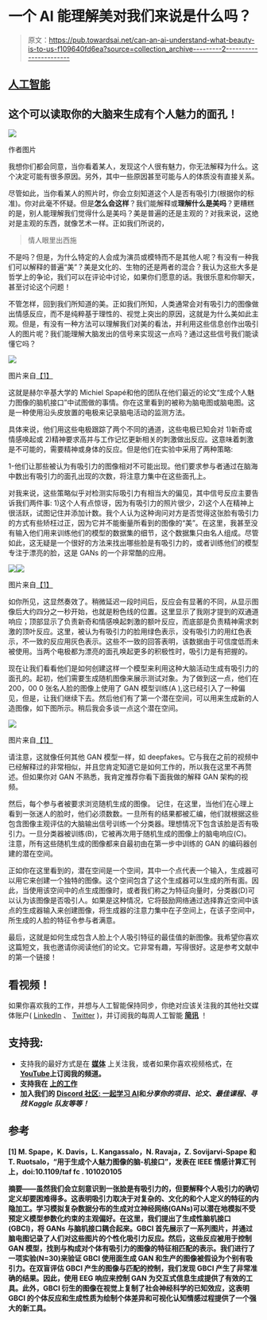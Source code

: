 # 一个 AI 能理解美对我们来说是什么吗？

> 原文：<https://pub.towardsai.net/can-an-ai-understand-what-beauty-is-to-us-f109640fd6ea?source=collection_archive---------2----------------------->

## [人工智能](https://towardsai.net/p/category/artificial-intelligence)

## 这个可以读取你的大脑来生成有个人魅力的面孔！

![](img/e2c8eab6cac630a7912b0c52c7e96f61.png)

作者图片

我想你们都会同意，当你看着某人，发现这个人很有魅力，你无法解释为什么。这个决定可能有很多原因。另外，其中一些原因甚至可能与人的体质没有直接关系。

尽管如此，当你看某人的照片时，你会立刻知道这个人是否有吸引力(根据你的标准)。你对此毫不怀疑。但是**怎么会这样**？我们能解释或**理解什么是美吗**？更糟糕的是，别人能理解我们觉得什么是美吗？美是普遍的还是主观的？对我来说，这绝对是主观的东西，就像艺术一样。正如我们所说的，

> 情人眼里出西施

不是吗？但是，为什么特定的人会成为演员或模特而不是其他人呢？有没有一种我们可以解释的普遍“美”？美是文化的、生物的还是两者的混合？我认为这些大多是哲学上的争论，我们可以在评论中讨论，如果你们愿意的话。我很乐意和你聊天，甚至讨论这个问题！

不管怎样，回到我们所知道的美。正如我们所知，人类通常会对有吸引力的图像做出情感反应，而不是纯粹基于理性的、视觉上突出的原因，这就是为什么美如此主观。但是，有没有一种方法可以理解我们对美的看法，并利用这些信息创作出吸引人的图片呢？我们能理解大脑发出的信号来实现这一点吗？通过这些信号我们能读懂它吗？

![](img/ecdd66b27f41da8d3ff3e6ba0db6a497.png)

图片来自[【1】](https://researchportal.helsinki.fi/en/publications/brain-computer-interface-for-generating-personally-attractive-ima-2)

这就是赫尔辛基大学的 Michiel Spapé和他的团队在他们最近的论文“生成个人魅力图像的脑机接口”中试图做的事情。你在这里看到的被称为脑电图或脑电图。这是一种使用沿头皮放置的电极来记录脑电活动的监测方法。

具体来说，他们用这些电极跟踪了两个不同的通道，这些电极已知会对 1)新奇或情感唤起或 2)精神要求高并与工作记忆更新相关的刺激做出反应。这意味着刺激是不可能的，需要精神或身体的反应。但是他们在实验中采用了两种策略:

1-他们让那些被认为有吸引力的图像相对不可能出现。他们要求参与者通过在脑海中数出有吸引力的面孔出现的次数，将注意力集中在这些面孔上。

对我来说，这些策略似乎对检测实际吸引力有相当大的偏见，其中信号反应主要告诉我们两件事:
1)这个人有点惊讶，因为有吸引力的照片很少，2)这个人在精神上很活跃，试图记住并添加计数。我个人认为这种询问对方是否觉得这张脸有吸引力的方式有些矫枉过正，因为它并不能衡量所看到的图像的“美”。在这里，我甚至没有输入他们用来训练他们的模型的数据集的细节，这个数据集只由名人组成。尽管如此，这无疑是一个很好的方法来找出哪些脸是有吸引力的，或者训练他们的模型专注于漂亮的脸，这是 GANs 的一个非常酷的应用。

![](img/7ae04514e27e4beb202222b0658af20e.png)![](img/c0ed34f78a764a35fe2da16e36729584.png)

图片来自[【1】](https://researchportal.helsinki.fi/en/publications/brain-computer-interface-for-generating-personally-attractive-ima-2)

如你所见，这显然奏效了。稍微延迟一段时间后，反应会有显著的不同，从显示图像后大约四分之一秒开始，也就是粉色线的位置。这里显示了我刚才提到的双通道响应；顶部显示了负责新奇和情感唤起刺激的额叶反应，而底部是负责精神需求刺激的顶叶反应。这里，被认为有吸引力的脸用绿色表示，没有吸引力的用红色表示，不一致的反应用灰色表示。这些不一致的回答表明，该数据由于可信度低而未被使用。当两个电极都为漂亮的面孔唤起更多的积极性时，吸引力是有把握的。

现在让我们看看他们是如何创建这样一个模型来利用这种大脑活动生成有吸引力的面孔的。起初，他们需要生成随机图像来展示测试对象。为了做到这一点，他们在 200，00 0 张名人脸的图像上使用了 GAN 模型训练(A ),这已经引入了一种偏见，但是，让我们继续下去。然后他们有了第一个潜在空间，可以用来生成新的人造图像，如下图所示。稍后我会多谈一点这个潜在空间。

![](img/7496ade069c272b1efcc860bb7bfde9c.png)

图片来自[【1】](https://researchportal.helsinki.fi/en/publications/brain-computer-interface-for-generating-personally-attractive-ima-2)

请注意，这就像任何其他 GAN 模型一样，如 deepfakes。它与我在之前的视频中已经解释过的非常相似，并且您肯定知道它是如何工作的，所以我在这里不再赘述。但如果你对 GAN 不熟悉，我肯定推荐你看下面我做的解释 GAN 架构的视频。

然后，每个参与者被要求浏览随机生成的图像。
记住，在这里，当他们在心理上看到一张迷人的脸时，他们必须数数。一旦所有的结果都被汇编，他们就根据这些包含图像主观评估的大脑输出信号训练一个分类器。理想情况下包含该脸是否有吸引力。一旦分类器被训练(B)，它被再次用于随机生成的图像上的脑电响应(C)。
注意，所有这些随机生成的图像都来自最初由在第一步中训练的 GAN 的编码器创建的潜在空间。

正如你在这里看到的，潜在空间是一个空间，其中一个点代表一个输入，生成器可以用它来创建一个独特的图像。这个空间包含了这个生成器可以生成的所有面。因此，当使用该空间中的点生成图像时，或者我们称之为特征向量时，分类器(D)可以认为该图像是否吸引人。如果是这种情况，它将鼓励网络通过选择靠近空间中该点的生成器输入来创建图像，将生成器的注意力集中在子空间上，在该子空间中，所生成的人脸的特征令参与者满意。

最后，这就是如何生成包含人脸上个人吸引特征的最佳值的新图像。我希望你喜欢这篇短文，我也邀请你阅读他们的论文。它非常有趣，写得很好。这是参考文献中的第一个链接！

## 看视频！

如果你喜欢我的工作，并想与人工智能保持同步，你绝对应该关注我的其他社交媒体账户( [LinkedIn](https://www.linkedin.com/in/whats-ai/) 、 [Twitter](https://twitter.com/Whats_AI) )，并订阅我的每周人工智能 [**简讯**](http://eepurl.com/huGLT5) ！

## 支持我:

*   支持我的最好方式是在 [**媒体**](https://medium.com/@whats-ai) 上关注我，或者如果你喜欢视频格式，在[**YouTube**](https://www.youtube.com/channel/UCUzGQrN-lyyc0BWTYoJM_Sg)**上订阅我的频道。**
*   **支持我在 [**上的工作**](https://www.patreon.com/whatsai)**
*   **加入我们的 [**Discord 社区:** **一起学习 AI**](https://discord.gg/learnaitogether)和*分享你的项目、论文、最佳课程、寻找 Kaggle 队友等等！***

## **参考**

**[1] M. Spape，K. Davis，L. Kangassalo，N. Ravaja，Z. Sovijarvi-Spape 和 T. Ruotsalo，“用于生成个人魅力图像的脑-机接口”，发表在 IEEE 情感计算汇刊上，doi:10.1109/taf fc . 101020105**

**摘要——虽然我们会立刻意识到一张脸是有吸引力的，但要解释个人吸引力的确切定义却要困难得多。这表明吸引力取决于对复杂的、文化的和个人定义的特征的内隐加工。学习模拟复杂数据分布的生成对立神经网络(GANs)可以潜在地模拟不受预定义模型参数化约束的主观偏好。在这里，我们提出了生成性脑机接口(GBCI)，将 GANs 与脑机接口耦合起来。GBCI 首先展示了一系列图片，并通过脑电图记录了人们对这些图片的个性化吸引力反应。然后，这些反应被用于控制 GAN 模型，找到与构成对个体有吸引力的图像的特征相匹配的表示。我们进行了一项实验(N=30)来验证 GBCI 使用面生成 GAN 和生产的图像被假设为个别有吸引力。在双盲评估 GBCI 产生的图像与匹配的控制，我们发现 GBCI 产生了非常准确的结果。因此，使用 EEG 响应来控制 GAN 为交互式信息生成提供了有效的工具。此外，GBCI 衍生的图像在视觉上复制了社会神经科学的已知效应，这表明 GBCI 的个体反应和生成性质为绘制个体差异和可视化认知情感过程提供了一个强大的新工具。**